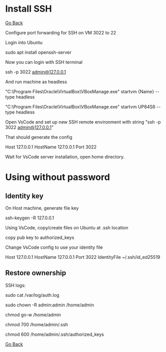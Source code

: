 # Install SSH

[Go Back](./../README.md)

Configure port forwarding for SSH on VM
3022 to 22

Login into Ubuntu

sudo apt install openssh-server

Now you can login with SSH terminal

ssh -p 3022 admin@127.0.0.1

And run machine as headless

"C:\Program Files\Oracle\VirtualBox\VBoxManage.exe" startvm {Name} --type headless

"C:\Program Files\Oracle\VirtualBox\VBoxManage.exe" startvm UP84S6 --type headless

Open VsCode and set up new SSH remote environment with string "ssh -p 3022 admin@127.0.0.1"

That should generate the config

  Host 127.0.0.1
    HostName 127.0.0.1
    Port 3022

Wait for VsCode server installation, open home directory.

# Using without password

## Identity key

On Host machine, generate file key

ssh-keygen -R 127.0.0.1

Using VsCode, copy/create files on Ubuntu at .ssh location

copy pub key to authorized_keys 

Change VsCode config to use your identity file

  Host 127.0.0.1
    HostName 127.0.0.1
    Port 3022
    IdentityFile ~/.ssh/id_ed25519

## Restore ownership

SSH logs:

sudo cat /var/log/auth.log

sudo chown -R admin:admin /home/admin

chmod go-w /home/admin

chmod 700 /home/admin/.ssh

chmod 600 /home/admin/.ssh/authorized_keys

[Go Back](./../README.md)